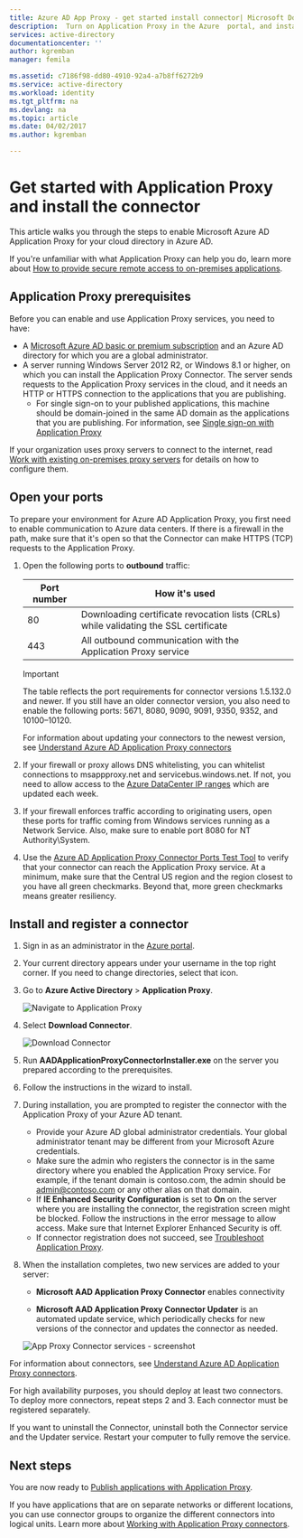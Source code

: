 ```yaml
---
title: Azure AD App Proxy - get started install connector| Microsoft Docs
description:  Turn on Application Proxy in the Azure  portal, and install the Connectors for the reverse proxy.
services: active-directory
documentationcenter: ''
author: kgremban
manager: femila

ms.assetid: c7186f98-dd80-4910-92a4-a7b8ff6272b9
ms.service: active-directory
ms.workload: identity
ms.tgt_pltfrm: na
ms.devlang: na
ms.topic: article
ms.date: 04/02/2017
ms.author: kgremban

---
```


# Get started with Application Proxy and install the connector
This article walks you through the steps to enable Microsoft Azure AD Application Proxy for your cloud directory in Azure AD.

If you're unfamiliar with what Application Proxy can help you do, learn more about [How to provide secure remote access to on-premises applications](active-directory-application-proxy-get-started.md).

## Application Proxy prerequisites
Before you can enable and use Application Proxy services, you need to have:

* A [Microsoft Azure AD basic or premium subscription](active-directory-editions.md) and an Azure AD directory for which you are a global administrator.
* A server running Windows Server 2012 R2, or Windows 8.1 or higher, on which you can install the Application Proxy Connector. The server sends requests to the Application Proxy services in the cloud, and it needs an HTTP or HTTPS connection to the applications that you are publishing.
  * For single sign-on to your published applications, this machine should be domain-joined in the same AD domain as the applications that you are publishing. For information, see [Single sign-on with Application Proxy](active-directory-application-proxy-sso-using-kcd.md)

If your organization uses proxy servers to connect to the internet, read [Work with existing on-premises proxy servers](application-proxy-working-with-proxy-servers.md) for details on how to configure them.

## Open your ports

To prepare your environment for Azure AD Application Proxy, you first need to enable communication to Azure data centers. If there is a firewall in the path, make sure that it's open so that the Connector can make HTTPS (TCP) requests to the Application Proxy. 

1. Open the following ports to **outbound** traffic:

   | Port number | How it's used |
   | --- | --- |
   | 80 | Downloading certificate revocation lists (CRLs) while validating the SSL certificate |
   | 443 | All outbound communication with the Application Proxy service |

   > [!IMPORTANT]
   > The table reflects the port requirements for connector versions 1.5.132.0 and newer. If you still have an older connector version, you also need to enable the following ports: 5671, 8080, 9090, 9091, 9350, 9352, and 10100–10120.
   >
   >For information about updating your connectors to the newest version, see [Understand Azure AD Application Proxy connectors](application-proxy-understand-connectors.md#automatic-updates)

2. If your firewall or proxy allows DNS whitelisting, you can whitelist connections to msappproxy.net and servicebus.windows.net. If not, you need to allow access to the [Azure DataCenter IP ranges](https://www.microsoft.com/download/details.aspx?id=41653) which are updated each week.

3. If your firewall enforces traffic according to originating users, open these ports for traffic coming from Windows services running as a Network Service. Also, make sure to enable port 8080 for NT Authority\System.

4. Use the [Azure AD Application Proxy Connector Ports Test Tool](https://aadap-portcheck.connectorporttest.msappproxy.net/) to verify that your connector can reach the Application Proxy service. At a minimum, make sure that the Central US region and the region closest to you have all green checkmarks. Beyond that, more green checkmarks means greater resiliency. 


## Install and register a connector
1. Sign in as an administrator in the [Azure portal](https://portal.azure.com/).
2. Your current directory appears under your username in the top right corner. If you need to change directories, select that icon.
3. Go to **Azure Active Directory** > **Application Proxy**.

   ![Navigate to Application Proxy](./media/active-directory-application-proxy-enable/app_proxy_navigate.png)

4. Select **Download Connector**.

   ![Download Connector](./media/active-directory-application-proxy-enable/download_connector.png)

4. Run **AADApplicationProxyConnectorInstaller.exe** on the server you prepared according to the prerequisites.
5. Follow the instructions in the wizard to install.
6. During installation, you are prompted to register the connector with the Application Proxy of your Azure AD tenant.
   
   * Provide your Azure AD global administrator credentials. Your global administrator tenant may be different from your Microsoft Azure credentials.
   * Make sure the admin who registers the connector is in the same directory where you enabled the Application Proxy service. For example, if the tenant domain is contoso.com, the admin should be admin@contoso.com or any other alias on that domain.
   * If **IE Enhanced Security Configuration** is set to **On** on the server where you are installing the connector, the registration screen might be blocked. Follow the instructions in the error message to allow access. Make sure that Internet Explorer Enhanced Security is off.
   * If connector registration does not succeed, see [Troubleshoot Application Proxy](active-directory-application-proxy-troubleshoot.md).  
7. When the installation completes, two new services are added to your server:
   
   * **Microsoft AAD Application Proxy Connector** enables connectivity
     
   * **Microsoft AAD Application Proxy Connector Updater** is an automated update service, which periodically checks for new versions of the connector and updates the connector as needed.
     
   ![App Proxy Connector services - screenshot](./media/active-directory-application-proxy-enable/app_proxy_services.png)

For information about connectors, see [Understand Azure AD Application Proxy connectors](application-proxy-understand-connectors.md). 

For high availability purposes, you should deploy at least two connectors. To deploy more connectors, repeat steps 2 and 3. Each connector must be registered separately.

If you want to uninstall the Connector, uninstall both the Connector service and the Updater service. Restart your computer to fully remove the service.

## Next steps
You are now ready to [Publish applications with Application Proxy](application-proxy-publish-azure-portal.md).

If you have applications that are on separate networks or different locations, you can use connector groups to organize the different connectors into logical units. Learn more about [Working with Application Proxy connectors](active-directory-application-proxy-connectors-azure-portal.md).

